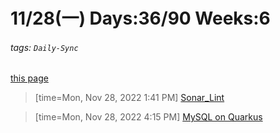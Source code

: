 # 11/28(一) Days:36/90 Weeks:6  
###### tags: `Daily-Sync`  
[this page](https://hackmd.io/@nu_qcIVMToaLLQ-6gTt93g/B1GbxY-Pi)  


>[time=Mon, Nov 28, 2022 1:41 PM]
[Sonar_Lint](https://hackmd.io/@nu_qcIVMToaLLQ-6gTt93g/S1oQOKZvo)

>[time=Mon, Nov 28, 2022 4:15 PM]
[MySQL on Quarkus](https://hackmd.io/@nu_qcIVMToaLLQ-6gTt93g/ryZtN0-ws) 

